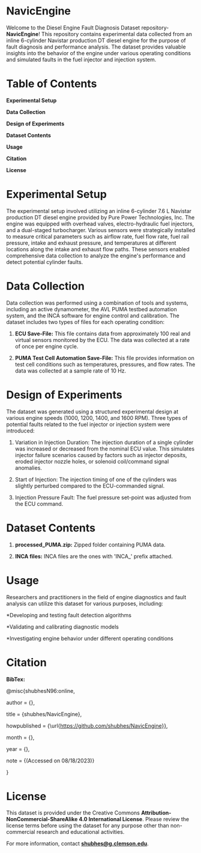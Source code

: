 # NavicEngine

Welcome to the Diesel Engine Fault Diagnosis Dataset repository- **NavicEngine**! This repository contains experimental data collected from an inline 6-cylinder Navistar production DT diesel engine for the purpose of fault diagnosis and performance analysis. The dataset provides valuable insights into the behavior of the engine under various operating conditions and simulated faults in the fuel injector and injection system.

# Table of Contents

**Experimental Setup**

**Data Collection**

**Design of Experiments**

**Dataset Contents**

**Usage**

**Citation**

**License**

# Experimental Setup

The experimental setup involved utilizing an inline 6-cylinder 7.6 L Navistar production DT diesel engine provided by Pure Power Technologies, Inc. The engine was equipped with overhead valves, electro-hydraulic fuel injectors, and a dual-staged turbocharger. Various sensors were strategically installed to measure critical parameters such as airflow rate, fuel flow rate, fuel rail pressure, intake and exhaust pressure, and temperatures at different locations along the intake and exhaust flow paths. These sensors enabled comprehensive data collection to analyze the engine's performance and detect potential cylinder faults.

# Data Collection

Data collection was performed using a combination of tools and systems, including an active dynamometer, the AVL PUMA testbed automation system, and the INCA software for engine control and calibration. The dataset includes two types of files for each operating condition:

1. **ECU Save-File:** This file contains data from approximately 100 real and virtual sensors monitored by the ECU. The data was collected at a rate of once per engine cycle.

2. **PUMA Test Cell Automation Save-File:** This file provides information on test cell conditions such as temperatures, pressures, and flow rates. The data was collected at a sample rate of 10 Hz.

# Design of Experiments

The dataset was generated using a structured experimental design at various engine speeds (1000, 1200, 1400, and 1600 RPM). Three types of potential faults related to the fuel injector or injection system were introduced:

1. Variation in Injection Duration: The injection duration of a single cylinder was increased or decreased from the nominal ECU value. This simulates injector failure scenarios caused by factors such as injector deposits, eroded injector nozzle holes, or solenoid coil/command signal anomalies.

2. Start of Injection: The injection timing of one of the cylinders was slightly perturbed compared to the ECU-commanded signal.

3. Injection Pressure Fault: The fuel pressure set-point was adjusted from the ECU command.

# Dataset Contents

1. **processed_PUMA.zip:** Zipped folder containing PUMA data.

2. **INCA files:** INCA files are the ones with 'INCA_' prefix attached.

# Usage

Researchers and practitioners in the field of engine diagnostics and fault analysis can utilize this dataset for various purposes, including:

*Developing and testing fault detection algorithms

*Validating and calibrating diagnostic models

*Investigating engine behavior under different operating conditions

# Citation

**BibTex:**

@misc{shubhesN96:online,

author = {},

title = {shubhes/NavicEngine},

howpublished = {\url{https://github.com/shubhes/NavicEngine}},

month = {},

year = {},

note = {(Accessed on 08/18/2023)}

}

# License

This dataset is provided under the Creative Commons **Attribution-NonCommercial-ShareAlike 4.0 International License**. Please review the license terms before using the dataset for any purpose other than non-commercial research and educational activities.

For more information, contact **shubhes@g.clemson.edu**.
